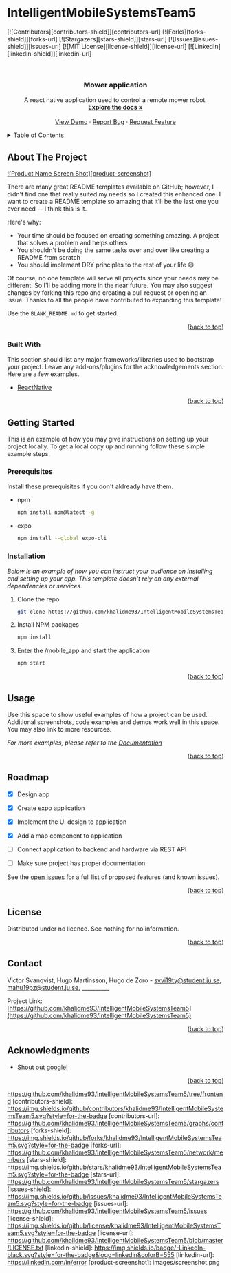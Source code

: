 # IntelligentMobileSystemsTeam5


[![Contributors][contributors-shield]][contributors-url]
[![Forks][forks-shield]][forks-url]
[![Stargazers][stars-shield]][stars-url]
[![Issues][issues-shield]][issues-url]
[![MIT License][license-shield]][license-url]
[![LinkedIn][linkedin-shield]][linkedin-url]



<!-- PROJECT LOGO -->
<br />
<div align="center">
  <a href="https://github.com/khalidme93/IntelligentMobileSystemsTeam5/tree/frontend>
    <img src="images/logo.png" alt="Logo" width="80" height="80">
  </a>

  <h3 align="center">Mower application</h3>

  <p align="center">
    A react native application used to control a remote mower robot.
    <br />
    <a href="https://github.com/khalidme93/IntelligentMobileSystemsTeam5/tree/frontend"><strong>Explore the docs »</strong></a>
    <br />
    <br />
    <a href="https://github.com/khalidme93/IntelligentMobileSystemsTeam5/tree/frontend">View Demo</a>
    ·
    <a href="https://github.com/khalidme93/IntelligentMobileSystemsTeam5/issues">Report Bug</a>
    ·
    <a href="https://github.com/khalidme93/IntelligentMobileSystemsTeam5/issues">Request Feature</a>
  </p>
</div>



<!-- TABLE OF CONTENTS -->
<details>
  <summary>Table of Contents</summary>
  <ol>
    <li>
      <a href="#about-the-project">About The Project</a>
      <ul>
        <li><a href="#built-with">Built With</a></li>
      </ul>
    </li>
    <li>
      <a href="#getting-started">Getting Started</a>
      <ul>
        <li><a href="#prerequisites">Prerequisites</a></li>
        <li><a href="#installation">Installation</a></li>
      </ul>
    </li>
    <li><a href="#usage">Usage</a></li>
    <li><a href="#roadmap">Roadmap</a></li>
    <li><a href="#license">License</a></li>
    <li><a href="#contact">Contact</a></li>
    <li><a href="#acknowledgments">Acknowledgments</a></li>
  </ol>
</details>



<!-- ABOUT THE PROJECT -->
## About The Project

[![Product Name Screen Shot][product-screenshot]](https://example.com)

There are many great README templates available on GitHub; however, I didn't find one that really suited my needs so I created this enhanced one. I want to create a README template so amazing that it'll be the last one you ever need -- I think this is it.

Here's why:
* Your time should be focused on creating something amazing. A project that solves a problem and helps others
* You shouldn't be doing the same tasks over and over like creating a README from scratch
* You should implement DRY principles to the rest of your life :smile:

Of course, no one template will serve all projects since your needs may be different. So I'll be adding more in the near future. You may also suggest changes by forking this repo and creating a pull request or opening an issue. Thanks to all the people have contributed to expanding this template!

Use the `BLANK_README.md` to get started.

<p align="right">(<a href="#top">back to top</a>)</p>



### Built With

This section should list any major frameworks/libraries used to bootstrap your project. Leave any add-ons/plugins for the acknowledgements section. Here are a few examples.

* [ReactNative](https://reactnative.dev/)

<p align="right">(<a href="#top">back to top</a>)</p>



<!-- GETTING STARTED -->
## Getting Started

This is an example of how you may give instructions on setting up your project locally.
To get a local copy up and running follow these simple example steps.

### Prerequisites

Install these prerequisites if you don't aldready have them.
* npm
  ```sh
  npm install npm@latest -g
  ```
* expo
  ```sh
  npm install --global expo-cli
  ```
### Installation

_Below is an example of how you can instruct your audience on installing and setting up your app. This template doesn't rely on any external dependencies or services._

1. Clone the repo
   ```sh
   git clone https://github.com/khalidme93/IntelligentMobileSystemsTeam5.git
   ```
2. Install NPM packages
   ```sh
   npm install
   ```
3. Enter the /mobile_app and start the application
   ```sh
   npm start
   ```

<p align="right">(<a href="#top">back to top</a>)</p>



<!-- USAGE EXAMPLES -->
## Usage

Use this space to show useful examples of how a project can be used. Additional screenshots, code examples and demos work well in this space. You may also link to more resources.

_For more examples, please refer to the [Documentation](https://example.com)_

<p align="right">(<a href="#top">back to top</a>)</p>



<!-- ROADMAP -->
## Roadmap

- [x] Design app
- [x] Create expo application
- [x] Implement the UI design to application
- [x] Add a map component to application
- [ ] Connect application to backend and hardware via REST API
- [ ] Make sure project has proper documentation


See the [open issues](https://github.com/khalidme93/IntelligentMobileSystemsTeam5/issues) for a full list of proposed features (and known issues).

<p align="right">(<a href="#top">back to top</a>)</p>



<!-- LICENSE -->
## License

Distributed under no licence. See nothing for no information.

<p align="right">(<a href="#top">back to top</a>)</p>



<!-- CONTACT -->
## Contact

Victor Svanqvist, Hugo Martinsson, Hugo de Zoro - svvi19ty@student.ju.se, mahu19pz@student.ju.se, __________

Project Link: [https://github.com/khalidme93/IntelligentMobileSystemsTeam5](https://github.com/khalidme93/IntelligentMobileSystemsTeam5)

<p align="right">(<a href="#top">back to top</a>)</p>


<!-- ACKNOWLEDGMENTS -->
## Acknowledgments


* [Shout out google!](https://google.com)

<p align="right">(<a href="#top">back to top</a>)</p>



<!-- MARKDOWN LINKS & IMAGES -->
<!-- https://www.markdownguide.org/basic-syntax/#reference-style-links -->
https://github.com/khalidme93/IntelligentMobileSystemsTeam5/tree/frontend
[contributors-shield]: https://img.shields.io/github/contributors/khalidme93/IntelligentMobileSystemsTeam5.svg?style=for-the-badge
[contributors-url]: https://github.com/khalidme93/IntelligentMobileSystemsTeam5/graphs/contributors
[forks-shield]: https://img.shields.io/github/forks/khalidme93/IntelligentMobileSystemsTeam5.svg?style=for-the-badge
[forks-url]: https://github.com/khalidme93/IntelligentMobileSystemsTeam5/network/members
[stars-shield]: https://img.shields.io/github/stars/khalidme93/IntelligentMobileSystemsTeam5.svg?style=for-the-badge
[stars-url]: https://github.com/khalidme93/IntelligentMobileSystemsTeam5/stargazers
[issues-shield]: https://img.shields.io/github/issues/khalidme93/IntelligentMobileSystemsTeam5.svg?style=for-the-badge
[issues-url]: https://github.com/khalidme93/IntelligentMobileSystemsTeam5/issues
[license-shield]: https://img.shields.io/github/license/khalidme93/IntelligentMobileSystemsTeam5.svg?style=for-the-badge
[license-url]: https://github.com/khalidme93/IntelligentMobileSystemsTeam5/blob/master/LICENSE.txt
[linkedin-shield]: https://img.shields.io/badge/-LinkedIn-black.svg?style=for-the-badge&logo=linkedin&colorB=555
[linkedin-url]: https://linkedin.com/in/error
[product-screenshot]: images/screenshot.png